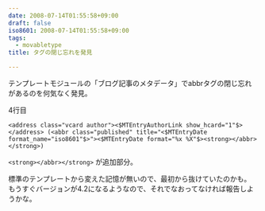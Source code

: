 ```yaml
---
date: 2008-07-14T01:55:58+09:00
draft: false
iso8601: 2008-07-14T01:55:58+09:00
tags:
  - movabletype
title: タグの閉じ忘れを発見

---
```


テンプレートモジュールの「ブログ記事のメタデータ」でabbrタグの閉じ忘れがあるのを何気なく発見。

4行目

```text
<address class="vcard author"><$MTEntryAuthorLink show_hcard="1"$></address> (<abbr class="published" title="<$MTEntryDate format_name="iso8601"$>"><$MTEntryDate format="%x %X"$><strong></abbr></strong>)
```

`<strong></abbr></strong>` が追加部分。

標準のテンプレートから変えた記憶が無いので、最初から抜けていたのかも。
もうすぐバージョンが4.2になるようなので、それでなおってなければ報告しようかな。
